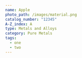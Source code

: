 ```yaml
---
name: Apple
photo_path: /images/material.png
catalog_number: "12345"
A-Z_index: A
type: Metals and Alloys
category: Pure Metals
tags:
  - one
  - two
---
```

